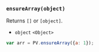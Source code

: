 ### ``ensureArray(object)``
Returns ``[]`` or ``[object]``.

- `object` `<Object>`

```js
var arr = PV.ensureArray({a: 1});
```
